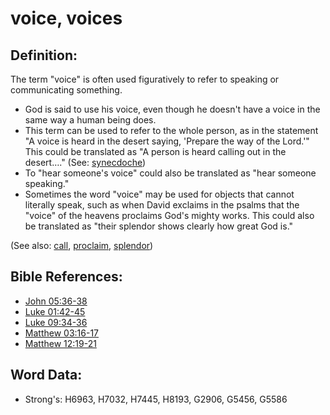 # voice, voices #

## Definition: ##

The term "voice" is often used figuratively to refer to speaking or communicating something.

* God is said to use his voice, even though he doesn't have a voice in the same way a human being does.
* This term can be used to refer to the whole person, as in the statement "A voice is heard in the desert saying, 'Prepare the way of the Lord.'" This could be translated as "A person is heard calling out in the desert…." (See: [synecdoche](rc://en/ta/man/translate/figs-synecdoche))
* To "hear someone's voice" could also be translated as "hear someone speaking."
* Sometimes the word "voice" may be used for objects that cannot literally speak, such as when David exclaims in the psalms that the "voice" of the heavens proclaims God's mighty works. This could also be translated as "their splendor shows clearly how great God is."

(See also: [call](../kt/call.md), [proclaim](../other/preach.md), [splendor](../other/splendor.md))

## Bible References: ##

* [John 05:36-38](rc://en/tn/help/jhn/05/36)
* [Luke 01:42-45](rc://en/tn/help/luk/01/42)
* [Luke 09:34-36](rc://en/tn/help/luk/09/34)
* [Matthew 03:16-17](rc://en/tn/help/mat/03/16)
* [Matthew 12:19-21](rc://en/tn/help/mat/12/19)

## Word Data: ##

* Strong's: H6963, H7032, H7445, H8193, G2906, G5456, G5586
